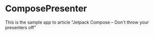 # ComposePresenter

This is the sample app to article "Jetpack Compose – Don't throw your presenters off"
